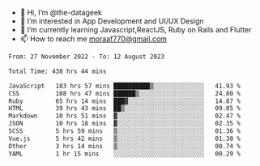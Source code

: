 - 👋 Hi, I’m @the-datageek
- 👀 I’m interested in App Development and UI/UX Design
- 🌱 I’m currently learning Javascript,ReactJS, Ruby on Rails and Flutter
- 📫 How to reach me moraaf770@gmail.com

<!---
the-datageek/the-datageek is a ✨ special ✨ repository because its `README.md` (this file) appears on your GitHub profile.
You can click the Preview link to take a look at your changes.
--->
<!--START_SECTION:waka-->

```txt
From: 27 November 2022 - To: 12 August 2023

Total Time: 438 hrs 44 mins

JavaScript   183 hrs 57 mins ██████████▒░░░░░░░░░░░░░░   41.93 %
CSS          108 hrs 47 mins ██████▒░░░░░░░░░░░░░░░░░░   24.80 %
Ruby         65 hrs 14 mins  ███▓░░░░░░░░░░░░░░░░░░░░░   14.87 %
HTML         39 hrs 43 mins  ██▒░░░░░░░░░░░░░░░░░░░░░░   09.05 %
Markdown     10 hrs 51 mins  ▓░░░░░░░░░░░░░░░░░░░░░░░░   02.47 %
JSON         10 hrs 18 mins  ▓░░░░░░░░░░░░░░░░░░░░░░░░   02.35 %
SCSS         5 hrs 59 mins   ▒░░░░░░░░░░░░░░░░░░░░░░░░   01.36 %
Vue.js       5 hrs 42 mins   ▒░░░░░░░░░░░░░░░░░░░░░░░░   01.30 %
Other        3 hrs 14 mins   ▒░░░░░░░░░░░░░░░░░░░░░░░░   00.74 %
YAML         1 hr 15 mins    ░░░░░░░░░░░░░░░░░░░░░░░░░   00.29 %
```

<!--END_SECTION:waka-->
